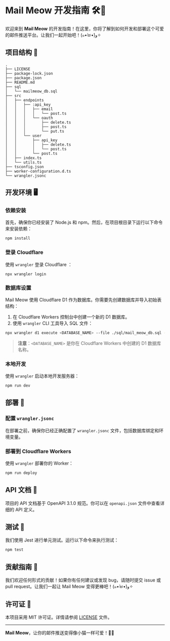 # Mail Meow 开发指南 🛠️🐾

欢迎来到 **Mail Meow** 的开发指南！在这里，你将了解到如何开发和部署这个可爱的邮件推送平台。让我们一起开始吧！(๑•̀ㅂ•́)و✧

## 项目结构 📂

```
.
├── LICENSE
├── package-lock.json
├── package.json
├── README.md
├── sql
│   └── mailmeow_db.sql
├── src
│   ├── endpoints
│   │   ├── :api_key
│   │   │   ├── email
│   │   │   │   └── post.ts
│   │   │   └── oauth
│   │   │       ├── delete.ts
│   │   │       ├── post.ts
│   │   │       └── put.ts
│   │   └── user
│   │       ├── api_key
│   │       │   ├── delete.ts
│   │       │   └── post.ts
│   │       └── post.ts
│   ├── index.ts
│   └── utils.ts
├── tsconfig.json
├── worker-configuration.d.ts
└── wrangler.jsonc
```

## 开发环境 🖥️

### 依赖安装

首先，确保你已经安装了 Node.js 和 npm。然后，在项目根目录下运行以下命令来安装依赖：

```bash
npm install
```

### 登录 Cloudflare

使用 `wrangler` 登录 Cloudflare ：

```
npx wrangler login
```

### 数据库设置

Mail Meow 使用 Cloudflare D1 作为数据库。你需要先创建数据库并导入初始表结构：

1. 在 Cloudflare Workers 控制台中创建一个新的 D1 数据库。
2. 使用 `wrangler` CLI 工具导入 SQL 文件：

```bash
npx wrangler d1 execute <DATABASE_NAME> --file ./sql/mail_meow_db.sql --remote
```

> **注意**：`<DATABASE_NAME>` 是你在 Cloudflare Workers 中创建的 D1 数据库名称。

### 本地开发

使用 `wrangler` 启动本地开发服务器：

```bash
npm run dev
```

## 部署 🚀

### 配置 `wrangler.jsonc`

在部署之前，确保你已经正确配置了 `wrangler.jsonc` 文件，包括数据库绑定和环境变量。

### 部署到 Cloudflare Workers

使用 `wrangler` 部署你的 Worker：

```bash
npm run deploy
```

## API 文档 📄

项目的 API 文档基于 OpenAPI 3.1.0 规范。你可以在 `openapi.json` 文件中查看详细的 API 定义。

## 测试 🧪

我们使用 Jest 进行单元测试。运行以下命令来执行测试：

```bash
npm test
```

## 贡献指南 🤝

我们欢迎任何形式的贡献！如果你有任何建议或发现 bug，请随时提交 issue 或 pull request。让我们一起让 Mail Meow 变得更棒吧！(๑•̀ㅂ•́)و✧

## 许可证 📜

本项目采用 MIT 许可证。详情请参阅 [LICENSE](LICENSE) 文件。

---

**Mail Meow**，让你的邮件推送变得像小猫一样可爱！🐾💖
